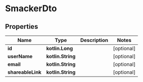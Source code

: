 
# SmackerDto

## Properties
Name | Type | Description | Notes
------------ | ------------- | ------------- | -------------
**id** | **kotlin.Long** |  |  [optional]
**userName** | **kotlin.String** |  |  [optional]
**email** | **kotlin.String** |  |  [optional]
**shareableLink** | **kotlin.String** |  |  [optional]




